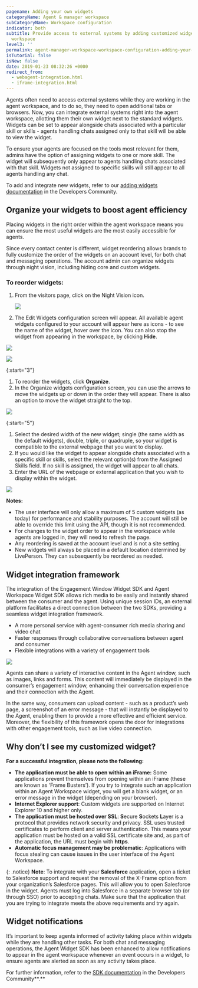 ```yaml
---
pagename: Adding your own widgets
categoryName: Agent & manager workspace
subCategoryName: Workspace configuration
indicator: both
subtitle: Provide access to external systems by adding customized widgets to the agent
  workspace
level3: ''
permalink: agent-manager-workspace-workspace-configuration-adding-your-own-widgets.html
isTutorial: false
isNew: false
date: 2019-01-23 08:32:26 +0000
redirect_from:
  - webagent-integration.html
  - iframe-integration.html
---
```

Agents often need to access external systems while they are working in the agent workspace, and to do so, they need to open additional tabs or browsers. Now, you can integrate external systems right into the agent workspace, allotting them their own widget next to the standard widgets. Widgets can be set to appear alongside chats associated with a particular skill or skills - agents handling chats assigned only to that skill will be able to view the widget.

To ensure your agents are focused on the tools most relevant for them, admins have the option of assigning widgets to one or more skill. The widget will subsequently only appear to agents handling chats associated with that skill. Widgets not assigned to specific skills will still appear to all agents handling any chat.

To add and integrate new widgets, refer to our [adding widgets documentation](https://developers.liveperson.com/guides-agent-workspace-widget.html) in the Developers Community.

## Organize your widgets to boost agent efficiency

Placing widgets in the right order within the agent workspace means you can ensure the most useful widgets are the most easily accessible for agents.

Since every contact center is different, widget reordering allows brands to fully customize the order of the widgets on an account level, for both chat and messaging operations. The account admin can organize widgets through night vision, including hiding core and custom widgets.

### **To reorder widgets:**

1. From the visitors page, click on the Night Vision icon.

   ![](/img/adding-your-own-widgets-6.png)
2. The Edit Widgets configuration screen will appear. All available agent widgets configured to your account will appear here as icons - to see the name of the widget, hover over the icon. You can also stop the widget from appearing in the workspace, by clicking **Hide**.

![](/img/adding-your-own-widgets-1.png)

![](/img/adding-your-own-widgets-2.png)

{:start="3"}

1. To reorder the widgets, click **Organize**.
2. In the Organize widgets configuration screen, you can use the arrows to move the widgets up or down in the order they will appear. There is also an option to move the widget straight to the top.

![](/img/adding-your-own-widgets-3.png)

{:start="5"}

1. Select the desired width of the new widget; single (the same width as the default widgets), double, triple, or quadruple, so your widget is compatible to the external webpage that you want to display.
2. If you would like the widget to appear alongside chats associated with a specific skill or skills, select the relevant option(s) from the Assigned Skills field. If no skill is assigned, the widget will appear to all chats.
3. Enter the URL of the webpage or external application that you wish to display within the widget.

![](/img/adding-your-own-widgets-4.png)

<div class="notice">
<b>Notes:</b>
<ul>
<li>The user interface will only allow a maximum of 5 custom widgets (as today) for performance and stability purposes. The account will still be able to override this limit using the API, though it is not recommended.</li>
<li>For changes to the widget order to appear in the workspace while agents are logged in, they will need to refresh the page.</li>
<li>Any reordering is saved at the account level and is not a site setting.</li>
<li>New widgets will always be placed in a default location determined by LivePerson. They can subsequently be reordered as needed.</li>
</ul>
</div>

## Widget integration framework

The integration of the Engagement Window Widget SDK and Agent Workspace Widget SDK allows rich media to be easily and instantly shared between the consumer and the agent. Using unique session IDs, an external platform facilitates a direct connection between the two SDKs, providing a seamless widget integration framework.

* A more personal service with agent-consumer rich media sharing and video chat
* Faster responses through collaborative conversations between agent and consumer
* Flexible integrations with a variety of engagement tools

![](/img/adding-your-own-widgets-5.jpg)

Agents can share a variety of interactive content in the Agent window, such as images, links and forms. This content will immediately be displayed in the consumer’s engagement window, enhancing their conversation experience and their connection with the Agent.

In the same way, consumers can upload content - such as a product’s web page, a screenshot of an error message - that will instantly be displayed to the Agent, enabling them to provide a more effective and efficient service. Moreover, the flexibility of this framework opens the door for integrations with other engagement tools, such as live video connection.

## Why don’t I see my customized widget?

**For a successful integration, please note the following:**

* **The application must be able to open within an iFrame:** Some applications prevent themselves from opening within an iFrame (these are known as ‘Frame Busters’). If you try to integrate such an application within an Agent Workspace widget, you will get a blank widget, or an error message in the widget (depending on your browser).
* **Internet Explorer support**: Custom widgets are supported on Internet Explorer 10 and higher only.
* **The application must be hosted over SSL**: **S**ecure **S**ockets **L**ayer is a protocol that provides network security and privacy. SSL uses trusted certificates to perform client and server authentication. This means your application must be hosted on a valid SSL certificate site and, as part of the application, the URL must begin with **https**.
* **Automatic focus management may be problematic**: Applications with focus stealing can cause issues in the user interface of the Agent Workspace.

{: .notice}
**Note**: To integrate with your **Salesforce** application, open a ticket to Salesforce support and request the removal of the X-Frame option from your organization’s Salesforce pages. This will allow you to open Salesforce in the widget. Agents must log into Salesforce in a separate browser tab (or through SSO) prior to accepting chats. Make sure that the application that you are trying to integrate meets the above requirements and try again.

## Widget notifications

It’s important to keep agents informed of activity taking place within widgets while they are handling other tasks. For both chat and messaging operations, the Agent Widget SDK has been enhanced to allow notifications to appear in the agent workspace whenever an event occurs in a widget, to ensure agents are alerted as soon as any activity takes place.

For further information, refer to the [SDK documentation](https://developers.liveperson.com/agent-workspace-sdk-overview.html) in the Developers Community**.**
